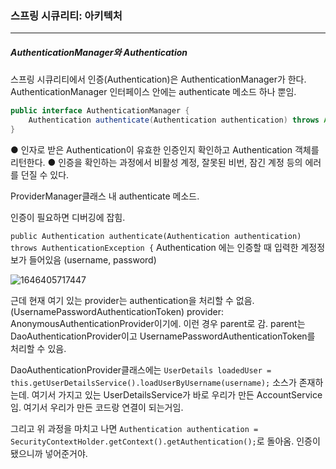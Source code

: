 <h3>스프링 시큐리티: 아키텍처</h3>
<hr/>
<h5>AuthenticationManager와 Authentication</h5>

스프링 시큐리티에서 인증(Authentication)은 AuthenticationManager가 한다. AuthenticationManager 인터페이스 안에는 authenticate 메소드 하나 뿐임.

```java
public interface AuthenticationManager {
    Authentication authenticate(Authentication authentication) throws AuthenticationException;
}
```

● 인자로 받은 Authentication이 유효한 인증인지 확인하고 Authentication 객체를 리턴한다.
● 인증을 확인하는 과정에서 비활성 계정, 잘못된 비번, 잠긴 계정 등의 에러를 던질 수 있다.

ProviderManager클래스 내 authenticate 메소드.

인증이 필요하면 디버깅에 잡힘. 

`public Authentication authenticate(Authentication authentication) throws AuthenticationException {` Authentication 에는 인증할 때 입력한 계정정보가 들어있음 (username, password)

![1646405717447](https://user-images.githubusercontent.com/43261300/156785882-343ced11-1d32-4214-b53e-2f3576f532ab.png)

근데 현재 여기 있는 provider는 authentication을 처리할 수 없음. (UsernamePasswordAuthenticationToken) provider: AnonymousAuthenticationProvider이기에. 이런 경우 parent로 감. parent는 DaoAuthenticationProvider이고 UsernamePasswordAuthenticationToken를 처리할 수 있음.

DaoAuthenticationProvider클래스에는 `UserDetails loadedUser = this.getUserDetailsService().loadUserByUsername(username);` 소스가 존재하는데. 여기서 가지고 있는 UserDetailsService가 바로 우리가 만든 AccountService임. 여기서 우리가 만든 코드랑 연결이 되는거임.

그리고 위 과정을 마치고 나면 `Authentication authentication = SecurityContextHolder.getContext().getAuthentication();`로 돌아옴. 인증이 됐으니까 넣어준거야.

